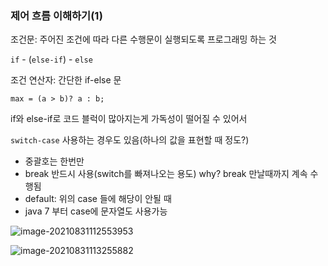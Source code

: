 ### 제어 흐름 이해하기(1)



조건문: 주어진 조건에 따라 다른 수행문이 실행되도록 프로그래밍 하는 것

`if` - (`else-if`) - `else`



조건 연산자: 간단한 if-else 문

```
max = (a > b)? a : b;
```



if와 else-if로 코드 블럭이 많아지는게 가독성이 떨어질 수 있어서

`switch-case` 사용하는 경우도 있음(하나의 값을 표현할 때 정도?)

- 중괄호는 한번만
- break 반드시 사용(switch를 빠져나오는 용도) why? break 만날때까지 계속 수행됨
- default: 위의 case 들에 해당이 안될 때
- java 7 부터 case에 문자열도 사용가능



![image-20210831112553953](https://user-images.githubusercontent.com/77482972/131523805-ea098f76-8297-4838-84e6-ced58c6099c9.png)



![image-20210831113255882](https://user-images.githubusercontent.com/77482972/131523809-66d63a7e-4fab-48e9-8914-fb4ead64d81e.png)

